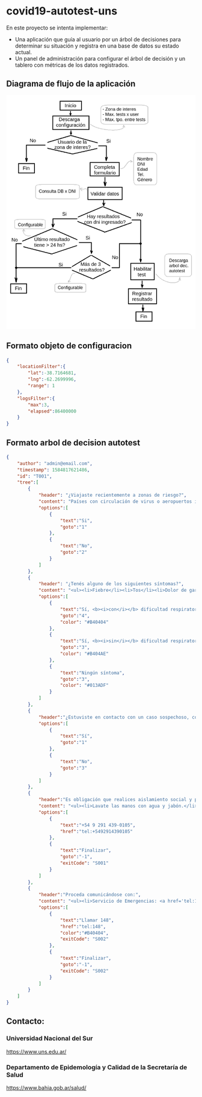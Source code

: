 # covid19-autotest-uns

En este proyecto se intenta implementar: 
  - Una aplicación que guía al usuario por un árbol de decisiones para determinar su situación y registra en una base de datos su estado actual.  
  - Un panel de administración para configurar el árbol de decisión y un tablero con métricas de los datos registrados.


## Diagrama de flujo de la aplicación
![Proceso](doc/app_process.png "Proceso") 

## Formato objeto de configuracion
```json
{
	"locationFilter":{
		"lat":-38.7164681,
		"lng":-62.2699996,
		"range": 1
	},
	"logsFilter":{
		"max":3,
		"elapsed":86400000
	}
}
```

## Formato arbol de decision autotest
```json
{
	"author": "admin@email.com",
	"timestamp": 1584817621486,
	"id": "T001",
	"tree":[
		{
			"header": "¿Viajaste recientemente a zonas de riesgo?",
			"content": "Países con circulación de virus o aeropuertos internacionales",
			"options":[
				{
					"text":"Si",
					"goto":"1"
				},
				{
					"text":"No",
					"goto":"2"
				}
			]
		},
		{
			"header": "¿Tenés alguno de los siguientes síntomas?",
			"content": "<ul><li>Fiebre</li><li>Tos</li><li>Dolor de garganta</li></ul><p>Indicá si es con o sin dificultad respiratoria (falta de aire):",
			"options":[
				{
					"text":"Sí, <b><i>con</i></b> dificultad respiratoria",
					"goto":"4",
					"color": "#B40404"
				},
				{
					"text":"Sí, <b><i>sin</i></b> dificultad respiratoria",
					"goto":"3",
					"color": "#B404AE"
				},
				{
					"text":"Ningún síntoma",
					"goto":"3",
					"color": "#013ADF"
				}	
			]
		},
		{
			"header":"¿Estuviste en contacto con un caso sospechoso, confirmado o persona que viajó al exterior?",
			"options":[
				{
					"text":"Sí",
					"goto":"1"
				},
				{
					"text":"No",
					"goto":"3"
				}
			]
		},
		{
			"header":"Es obligación que realices aislamiento social y preventivo en tu domicilio. Además es importante:",
			"content": "<ul><li>Lavate las manos con agua y jabón.</li><li>Tosé y estornudá en el pliegue del codo.</li><li>Ventilá y limpiá objetos y superficies que uses mucho.</li><li>Evitá besos, abrazos y compartir mate.</li></ul><br><p>Ante alguna duda podés realizar la consulta al Departamento de Epidemología y Calidad de la Secretaría de Salud: <a href='tel:+5492914390105'>+54 9 291 439-0105</a>.</p><center><h3>Cuidarnos es aislarnos</h3></center>",
			"options":[
				{
					"text":"+54 9 291 439-0105",
					"href":"tel:+5492914390105"
				},
				{
					"text":"Finalizar",
					"goto":"-1",
					"exitCode": "S001"
				}
			]
		},
		{
			"header":"Proceda comunicándose con:",
			"content": "<ul><li>Servicio de Emergencias: <a href='tel:148'>148</a></li></ul>",
			"options":[
				{
					"text":"Llamar 148",
					"href":"tel:148",
					"color":"#B40404",
					"exitCode": "S002"
				},
				{
					"text":"Finalizar",
					"goto":"-1",
					"exitCode": "S002"
				}
			]
		}
	]
}
```



## Contacto:

### Universidad Nacional del Sur
https://www.uns.edu.ar/

### Departamento de Epidemología y Calidad de la Secretaría de Salud
https://www.bahia.gob.ar/salud/